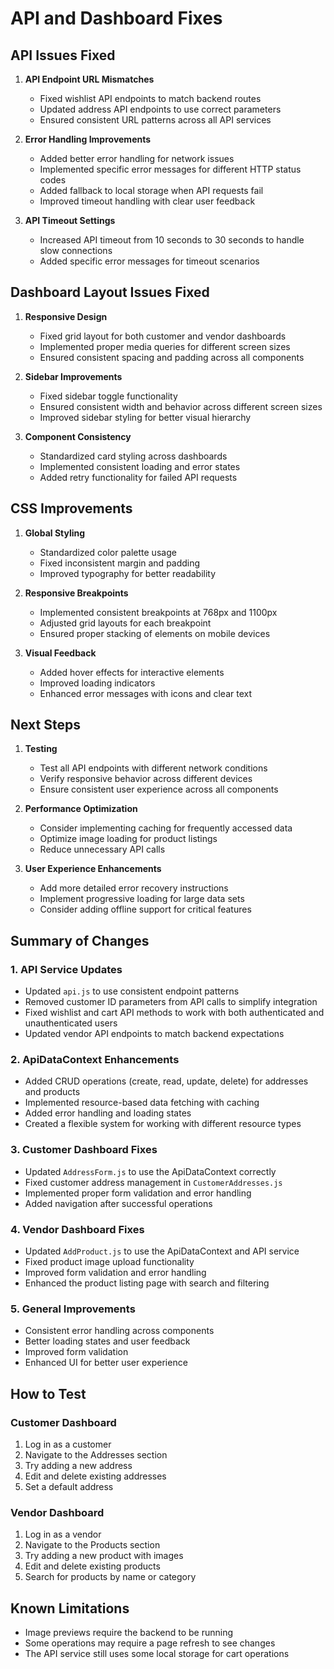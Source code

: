 # API and Dashboard Fixes

## API Issues Fixed

1. **API Endpoint URL Mismatches**
   - Fixed wishlist API endpoints to match backend routes
   - Updated address API endpoints to use correct parameters
   - Ensured consistent URL patterns across all API services

2. **Error Handling Improvements**
   - Added better error handling for network issues
   - Implemented specific error messages for different HTTP status codes
   - Added fallback to local storage when API requests fail
   - Improved timeout handling with clear user feedback

3. **API Timeout Settings**
   - Increased API timeout from 10 seconds to 30 seconds to handle slow connections
   - Added specific error messages for timeout scenarios

## Dashboard Layout Issues Fixed

1. **Responsive Design**
   - Fixed grid layout for both customer and vendor dashboards
   - Implemented proper media queries for different screen sizes
   - Ensured consistent spacing and padding across all components

2. **Sidebar Improvements**
   - Fixed sidebar toggle functionality
   - Ensured consistent width and behavior across different screen sizes
   - Improved sidebar styling for better visual hierarchy

3. **Component Consistency**
   - Standardized card styling across dashboards
   - Implemented consistent loading and error states
   - Added retry functionality for failed API requests

## CSS Improvements

1. **Global Styling**
   - Standardized color palette usage
   - Fixed inconsistent margin and padding
   - Improved typography for better readability

2. **Responsive Breakpoints**
   - Implemented consistent breakpoints at 768px and 1100px
   - Adjusted grid layouts for each breakpoint
   - Ensured proper stacking of elements on mobile devices

3. **Visual Feedback**
   - Added hover effects for interactive elements
   - Improved loading indicators
   - Enhanced error messages with icons and clear text

## Next Steps

1. **Testing**
   - Test all API endpoints with different network conditions
   - Verify responsive behavior across different devices
   - Ensure consistent user experience across all components

2. **Performance Optimization**
   - Consider implementing caching for frequently accessed data
   - Optimize image loading for product listings
   - Reduce unnecessary API calls

3. **User Experience Enhancements**
   - Add more detailed error recovery instructions
   - Implement progressive loading for large data sets
   - Consider adding offline support for critical features

## Summary of Changes

### 1. API Service Updates
- Updated `api.js` to use consistent endpoint patterns
- Removed customer ID parameters from API calls to simplify integration
- Fixed wishlist and cart API methods to work with both authenticated and unauthenticated users
- Updated vendor API endpoints to match backend expectations

### 2. ApiDataContext Enhancements
- Added CRUD operations (create, read, update, delete) for addresses and products
- Implemented resource-based data fetching with caching
- Added error handling and loading states
- Created a flexible system for working with different resource types

### 3. Customer Dashboard Fixes
- Updated `AddressForm.js` to use the ApiDataContext correctly
- Fixed customer address management in `CustomerAddresses.js`
- Implemented proper form validation and error handling
- Added navigation after successful operations

### 4. Vendor Dashboard Fixes
- Updated `AddProduct.js` to use the ApiDataContext and API service
- Fixed product image upload functionality
- Improved form validation and error handling
- Enhanced the product listing page with search and filtering

### 5. General Improvements
- Consistent error handling across components
- Better loading states and user feedback
- Improved form validation
- Enhanced UI for better user experience

## How to Test

### Customer Dashboard
1. Log in as a customer
2. Navigate to the Addresses section
3. Try adding a new address
4. Edit and delete existing addresses
5. Set a default address

### Vendor Dashboard
1. Log in as a vendor
2. Navigate to the Products section
3. Try adding a new product with images
4. Edit and delete existing products
5. Search for products by name or category

## Known Limitations
- Image previews require the backend to be running
- Some operations may require a page refresh to see changes
- The API service still uses some local storage for cart operations
